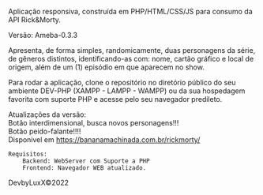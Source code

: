 Aplicação responsiva, construída em PHP/HTML/CSS/JS para consumo da API Rick&Morty.

Versão:
	Ameba-0.3.3
	
Apresenta, de forma simples, randomicamente, duas personagens da série, de gêneros distintos, identificando-as
com: nome, cartão gráfico e local de origem, além de um (1) episódio em que aparecem no show.

Para rodar a aplicação, clone o repositório no diretório público do seu ambiente DEV-PHP (XAMPP - LAMPP - WAMPP) ou da sua hospedagem favorita com suporte PHP e acesse pelo seu navegador predileto.

Atualizações da versão: <br>
Botão interdimensional, busca novos personagens!!! <br>
Botão peido-falante!!!! <br>
Disponivel em https://bananamachinada.com.br/rickmorty/

	Requisitos:
		Backend: WebServer com Suporte a PHP 
		Frontend: Navegador WEB atualizado.

DevbyLuxX©2022
